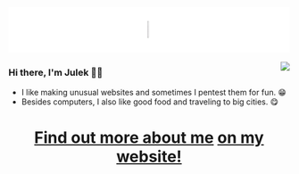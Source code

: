 <p align="center">
  <img alig src="https://raw.githubusercontent.com/JULJERYT/JULJERYT/refs/heads/main/passwords.gif" />
</p>

<img align="right" src="https://github-readme-stats.vercel.app/api?username=JULJERYT&show_icons=true&icon_color=CE1D2D&text_color=718096&bg_color=00000000&hide_title=true&hide_border=true" />

### Hi there, I'm Julek 🙋‍♂️

- I like making unusual websites and sometimes I pentest them for fun. 😁
- Besides computers, I also like good food and traveling to big cities. 😋

<h1 align="center">
<a align="center" href="https://juljeryt.pl/?github">Find out more about me</a>
<a align="center" href="https://juljeryt.pl/?github">on my website!</a>
</h1>

